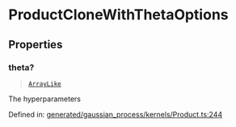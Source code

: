 # ProductCloneWithThetaOptions

## Properties

### theta?

> [`ArrayLike`](../types/ArrayLike.md)

The hyperparameters

Defined in:  [generated/gaussian\_process/kernels/Product.ts:244](https://github.com/transitive-bullshit/scikit-learn-ts/blob/92ab806/packages/sklearn/src/generated/gaussian_process/kernels/Product.ts#L244)
